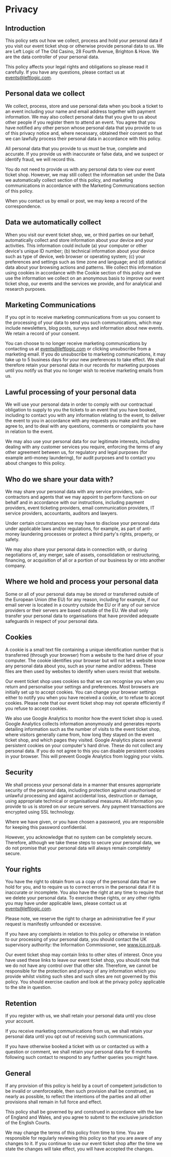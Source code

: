 # Privacy

## Introduction

This policy sets out how we collect, process and hold your personal data if you visit our event ticket shop or otherwise provide personal data to us. We are Left Logic of The Old Casino, 28 Fourth Avenue, Brighton & Hove. We are the data controller of your personal data.

This policy affects your legal rights and obligations so please read it carefully. If you have any questions, please contact us at events@leftlogic.com.

## Personal data we collect

We collect, process, store and use personal data when you book a ticket to an event including your name and email address together with payment information. We may also collect personal data that you give to us about other people if you register them to attend an event. You agree that you have notified any other person whose personal data that you provide to us of this privacy notice and, where necessary, obtained their consent so that we can lawfully process their personal data in accordance with this policy.

All personal data that you provide to us must be true, complete and accurate. If you provide us with inaccurate or false data, and we suspect or identify fraud, we will record this.

You do not need to provide us with any personal data to view our event ticket shop. However, we may still collect the information set under the Data we automatically collect section of this policy, and marketing communications in accordance with the Marketing Communications section of this policy.

When you contact us by email or post, we may keep a record of the correspondence.

## Data we automatically collect

When you visit our event ticket shop, we, or third parties on our behalf, automatically collect and store information about your device and your activities. This information could include (a) your computer or other device's unique ID number; (b) technical information about your device such as type of device, web browser or operating system; (c) your preferences and settings such as time zone and language; and (d) statistical data about your browsing actions and patterns. We collect this information using cookies in accordance with the Cookie section of this policy and we use the information we collect on an anonymous basis to improve our event ticket shop, our events and the services we provide, and for analytical and research purposes.

## Marketing Communications

If you opt in to receive marketing communications from us you consent to the processing of your data to send you such communications, which may include newsletters, blog posts, surveys and information about new events. We retain a record of your consent.

You can choose to no longer receive marketing communications by contacting us at events@leftlogic.com or clicking unsubscribe from a marketing email. If you do unsubscribe to marketing communications, it may take up to 5 business days for your new preferences to take effect. We shall therefore retain your personal data in our records for marketing purposes until you notify us that you no longer wish to receive marketing emails from us.

## Lawful processing of your personal data

We will use your personal data in order to comply with our contractual obligation to supply to you the tickets to an event that you have booked, including to contact you with any information relating to the event, to deliver the event to you in accordance with any requests you make and that we agree to, and to deal with any questions, comments or complaints you have in relation to the event.

We may also use your personal data for our legitimate interests, including dealing with any customer services you require, enforcing the terms of any other agreement between us, for regulatory and legal purposes (for example anti-money laundering), for audit purposes and to contact you about changes to this policy.

## Who do we share your data with?

We may share your personal data with any service providers, sub-contractors and agents that we may appoint to perform functions on our behalf and in accordance with our instructions, including payment providers, event ticketing providers, email communication providers, IT service providers, accountants, auditors and lawyers.

Under certain circumstances we may have to disclose your personal data under applicable laws and/or regulations, for example, as part of anti-money laundering processes or protect a third party's rights, property, or safety.

We may also share your personal data in connection with, or during negotiations of, any merger, sale of assets, consolidation or restructuring, financing, or acquisition of all or a portion of our business by or into another company.

## Where we hold and process your personal data

Some or all of your personal data may be stored or transferred outside of the European Union (the EU) for any reason, including for example, if our email server is located in a country outside the EU or if any of our service providers or their servers are based outside of the EU. We shall only transfer your personal data to organisations that have provided adequate safeguards in respect of your personal data.

## Cookies

A cookie is a small text file containing a unique identification number that is transferred (through your browser) from a website to the hard drive of your computer. The cookie identifies your browser but will not let a website know any personal data about you, such as your name and/or address. These files are then used by websites to identify when users revisit that website.

Our event ticket shop uses cookies so that we can recognise you when you return and personalise your settings and preferences. Most browsers are initially set up to accept cookies. You can change your browser settings either to notify you when you have received a cookie, or to refuse to accept cookies. Please note that our event ticket shop may not operate efficiently if you refuse to accept cookies.

We also use Google Analytics to monitor how the event ticket shop is used. Google Analytics collects information anonymously and generates reports detailing information such as the number of visits to the event ticket shop, where visitors generally came from, how long they stayed on the event ticket shop, and which pages they visited. Google Analytics places several persistent cookies on your computer's hard drive. These do not collect any personal data. If you do not agree to this you can disable persistent cookies in your browser. This will prevent Google Analytics from logging your visits.

## Security

We shall process your personal data in a manner that ensures appropriate security of the personal data, including protection against unauthorised or unlawful processing and against accidental loss, destruction or damage, using appropriate technical or organisational measures. All information you provide to us is stored on our secure servers. Any payment transactions are encrypted using SSL technology.

Where we have given, or you have chosen a password, you are responsible for keeping this password confidential.

However, you acknowledge that no system can be completely secure. Therefore, although we take these steps to secure your personal data, we do not promise that your personal data will always remain completely secure.

## Your rights

You have the right to obtain from us a copy of the personal data that we hold for you, and to require us to correct errors in the personal data if it is inaccurate or incomplete. You also have the right at any time to require that we delete your personal data. To exercise these rights, or any other rights you may have under applicable laws, please contact us at events@leftlogic.com.

Please note, we reserve the right to charge an administrative fee if your request is manifestly unfounded or excessive.

If you have any complaints in relation to this policy or otherwise in relation to our processing of your personal data, you should contact the UK supervisory authority: the Information Commissioner, see www.ico.org.uk.

Our event ticket shop may contain links to other sites of interest. Once you have used these links to leave our event ticket shop, you should note that we do not have any control over that other site. Therefore, we cannot be responsible for the protection and privacy of any information which you provide whilst visiting such sites and such sites are not governed by this policy. You should exercise caution and look at the privacy policy applicable to the site in question.

## Retention

If you register with us, we shall retain your personal data until you close your account.

If you receive marketing communications from us, we shall retain your personal data until you opt out of receiving such communications.

If you have otherwise booked a ticket with us or contacted us with a question or comment, we shall retain your personal data for 6 months following such contact to respond to any further queries you might have.

## General

If any provision of this policy is held by a court of competent jurisdiction to be invalid or unenforceable, then such provision shall be construed, as nearly as possible, to reflect the intentions of the parties and all other provisions shall remain in full force and effect.

This policy shall be governed by and construed in accordance with the law of England and Wales, and you agree to submit to the exclusive jurisdiction of the English Courts.

We may change the terms of this policy from time to time. You are responsible for regularly reviewing this policy so that you are aware of any changes to it. If you continue to use our event ticket shop after the time we state the changes will take effect, you will have accepted the changes.
